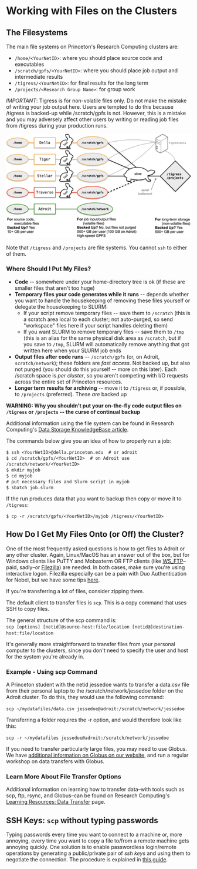 # Working with Files on the Clusters

## The Filesystems

The main file systems on Princeton's Research Computing clusters are:

+ `/home/<YourNetID>`: where you should place source code and executables
+ `/scratch/gpfs/<YourNetID>`: where you should place job output and intermediate results
+ `/tigress/<YourNetID>`: for final results for the long term
+ `/projects/<Research Group Name>`: for group work

*IMPORTANT*: Tigress is for non-volatile files only. Do not make the mistake of writing your job output here. Users are tempted to do this because /tigress is backed-up while /scratch/gpfs is not. However, this is a mistake and you may adversely affect other users by writing or reading job files from /tigress during your production runs.

![Princeton HPC Filesystem](images/hpc_princeton_file_system.png)

Note that `/tigress` and `/projects` are file systems. You cannot `ssh` to either of them.

### Where Should I Put My Files?

* **Code** -- somewhere under your home-directory tree is ok (if these are smaller files that aren't too huge)
* **Temporary files your code generates while it runs** -- depends whether you want to handle the housekeeping of removing these files yourself or delegate the housekeeping to SLURM:
    + If your script remove temporary files -- save them to `/scratch` (this is a scratch area local to each cluster; not auto-purged, so send "workspace" files here if your script handles deleting them)
    + If you want SLURM to remove temporary files -- save them to `/tmp` (this is an alias for the same physical disk area as `/scratch`, but if you save to `/tmp`, SLURM will automatically remove anything that got written here when your SLURM job ends
* **Output files after code runs** -- `/scratch/gpfs` (or, on Adroit, `scratch/network`); these folders are *fast access*.  Not backed up, but also not purged (you should do this yourself -- more on this later). Each /scratch space is *per cluster*, so you aren't competing with I/O requests across the entire set of Princeton resources.
* **Longer term results for archiving** -- move it to `/tigress` or, if possible, to `/projects` (preferred).  These *are* backed up

**WARNING: Why you shouldn't put your on-the-fly code output files on `/tigress` or `/projects` -- the curse of continual backup**

Additional information using the file system can be found in Research Computing's [Data Storage KnowledgeBase article](https://researchcomputing.princeton.edu/support/knowledge-base/data-storage).

The commands below give you an idea of how to properly run a job:

```
$ ssh <YourNetID>@della.princeton.edu  # or adroit
$ cd /scratch/gpfs/<YourNetID>  # on Adroit use /scratch/network/<YourNetID>
$ mkdir myjob
$ cd myjob
# put necessary files and Slurm script in myjob
$ sbatch job.slurm
```

If the run produces data that you want to backup then copy or move it to `/tigress`:
```
$ cp -r /scratch/gpfs/<YourNetID>/myjob /tigress/<YourNetID>
```

## How Do I Get My Files Onto (or Off) the Cluster?

One of the most frequently asked questions is how to get files to Adroit or any other cluster.
Again, Linux/MacOS has an answer out of the box, but for Windows clients like PuTTY and Mobaxterm
OR FTP clients (like [WS_FTP](https://www.ipswitch.com/secure-information-and-file-transfer/wsftp-client)–paid, sadly–or [Filezilla](https://filezilla-project.org/)) are needed. In both cases,
make sure you're using interactive logon. Filezilla especially can be a pain
with Duo Authentication for Nobel, but we have some tips [here](https://askrc.princeton.edu/question/343/how-do-i-get-filezilla-to-work-around-duo/).

If you're transferring a lot of files, consider
zipping them.

The default client to transfer files is `scp`. This is a copy command that uses
SSH to copy files.

The general structure of the scp command is:  
`scp [options] [netid]@source-host:file/location [netid@]destination-host:file/location`

It's generally more straightforward to transfer files from your personal computer to the clusters, since you don't need to specify the user and host for the system you're already in.

### Example - Using scp Command

A Princeton student with the netid jessedoe wants to transfer a data.csv file from their personal laptop to the /scratch/network/jessedoe folder on the Adroit cluster. To do this, they would use the following command:

`scp ~/mydatafiles/data.csv jessedoe@adroit:/scratch/network/jessedoe`

Transferring a folder requires the -r option, and would therefore look like this:

`scp -r ~/mydatafiles jessedoe@adroit:/scratch/network/jessedoe`  

If you need to transfer particularly large files, you may need to use Globus. We have [additional information on Globus on our website](https://researchcomputing.princeton.edu/services/globus_description), and run a regular workshop on data transfers with Globus.

### Learn More About File Transfer Options

Additional information on learning how to transfer data–with tools such as scp, ftp, rsync, and Globus–can be found on Research Computing's [Learning Resources: Data Transfer](https://researchcomputing.princeton.edu/education/external-online-resources/data-transfer) page.

## SSH Keys: `scp` without typing passwords

Typing passwords every time you want to connect to a machine or, more annoying, every time you want to copy a file to/from a remote machine gets annoying quickly.  One solution is to enable passwordless login/remote operations by generating a public/private pair of *ssh keys* and using them to negotiate the connection.  The procedure is explained in [this guide](https://github.com/PrincetonUniversity/removing_tedium/tree/master/02_passwordless_logins).

